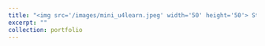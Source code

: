 ```yaml
---
title: "<img src='/images/mini_u4learn.jpeg' width='50' height='50'> Strumenti e Tecniche MATLAB per il calcolo parallelo, l'apprendimento automatico e l'analisi massiva dei dati"
excerpt: ""
collection: portfolio
---
```


<!-- <object data='/files/Microsoft_Certified_Professional_Certificate_0.pdf' type="application/pdf" width="700px" height="500px">
    <embed src='/files/Microsoft_Certified_Professional_Certificate_0.pdf'>
        <p>This browser does not support PDFs. Please download the PDF to view it <a href="http://nicorb93.github.io/files/Microsoft_Certified_Professional_Certificate_0.pdf">Download PDF</a>.</p>
    </embed>
</object> -->
<!-- <iframe src="/files/Microsoft_Certified_Professional_Certificate_0.pdf#toolbar=0" style="width:600px; height:420px;" frameborder="0"></iframe>
 -->